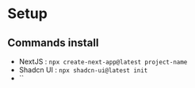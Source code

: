 # Setup

## Commands install

-   NextJS : `npx create-next-app@latest project-name`
-   Shadcn UI : `npx shadcn-ui@latest init`
-   ``

